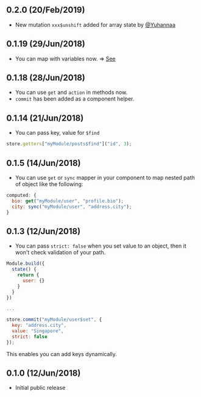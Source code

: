 ## 0.2.0 (20/Feb/2019)

- New mutation `xxx$unshift` added for array state by [@Yuhannaa](https://github.com/Yuhannaa)

## 0.1.19 (29/Jun/2018)

- You can map with variables now. => [See](https://github.com/eunjae-lee/vuex-dry/blob/master/DOCUMENT.md#mapping-with-variables)

## 0.1.18 (28/Jun/2018)

- You can use `get` and `action` in methods now.
- `commit` has been added as a component helper.

## 0.1.14 (21/Jun/2018)

- You can pass key, value for `$find`

```js
store.getters["myModule/posts$find"]("id", 3);
```

## 0.1.5 (14/Jun/2018)

- You can use `get` or `sync` mapper in your component to map nested path of object like the following:

```js
computed: {
  bio: get("myModule/user", "profile.bio");
  city: sync("myModule/user", "address.city");
}
```

## 0.1.3 (12/Jun/2018)

- You can pass `strict: false` when you set value to an object, then it won't check validation of your path.

```js
Module.build({
  state() {
    return {
      user: {}
    }
  }
})

...

store.commit("myModule/user$set", {
  key: "address.city",
  value: "Singapore",
  strict: false
});
```

This enables you can add keys dynamically.

## 0.1.0 (12/Jun/2018)

- Initial public release

